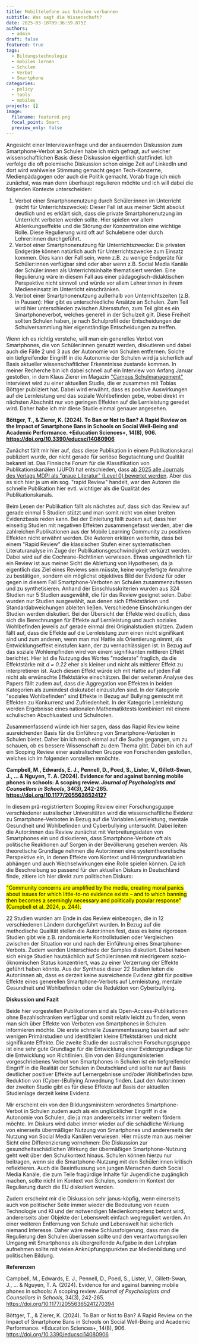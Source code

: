 ```yaml
---
title: Mobiltelefone aus Schulen verbannen
subtitle: Was sagt die Wissenschaft?
date: 2025-03-18T09:36:59.875Z
authors:
  - admin
draft: false
featured: true
tags:
  - Bildungstechnologie
  - mobiles lernen
  - Schulen
  - Verbot
  - Smartphone
categories:
  - policy
  - tools
  - mobiles
projects: []
image:
  filename: featured.png
  focal_point: Smart
  preview_only: false
---
```

Angesicht einer Interviewanfrage und der andauernden Diskussion zum Smartphone-Verbot an Schulen habe ich mich gefragt, auf welcher wissenschaftlichen Basis diese Diskussion eigentlich stattfindet. Ich verfolge die oft polemische Diskussion schon einige Zeit auf LinkedIn und dort wird wahlweise Stimmung gemacht gegen Tech-Konzerne, Medienpädagogen oder auch die Politik gemacht. Vorab frage ich mich zunächst, was man denn überhaupt regulieren möchte und ich will dabei die folgenden Kontexte unterscheiden:

1. Verbot einer Smartphonenutzung durch Schüler:innen im Unterricht (nicht für Unterrichtszwecke): Dieser Fall ist aus meiner Sicht absolut deutlich und es erklärt sich, dass die private Smartphonenutzung im Unterricht verboten werden sollte. Hier spielen vor allem Ablenkungseffekte und die Störung der Konzentration eine wichtige Rolle. Diese Regulierung wird oft auf Schulebene oder durch Lehrer:innen durchgeführt.
2. Verbot einer Smartphonenutzung für Unterrichtszwecke: Die privaten Endgeräte können natürlich auch für Unterrichtszwecke zum Einsatz kommen. Dies kann der Fall sein, wenn z.B. zu wenige Endgeräte für Schüler:innen verfügbar sind oder aber wenn z.B. Social Media Kanäle der Schüler:innen als Unterrichtsinhalte thematisiert werden. Eine Regulierung wäre in diesem Fall aus einer pädagogisch-didaktischen Perspektive nicht sinnvoll und würde vor allem Lehrer:innen in ihrem Medieneinsatz im Unterricht einschränken.
3. Verbot einer Smartphonenutzung außerhalb von Unterrichtszeiten (z.B. in Pausen): Hier gibt es unterschiedliche Ansätze an Schulen. Zum Teil wird hier unterschieden zwischen Altersstufen, zum Teil gibt es ein Smartphoneverbot, welches generell in der Schulzeit gilt. Diese Freiheit sollten Schulen haben, je nach Schulprofil oder Entscheidungen der Schulversammlung hier eigenständige Entscheidungen zu treffen.

Wenn ich es richtig verstehe, will man ein generelles Verbot von Smartphones, die von Schüler:innen genutzt werden, diskutieren und dabei auch die Fälle 2 und 3 aus der Autonomie von Schulen entfernen. Solche ein tiefgreifender Eingriff in die Autonomie der Schulen wird ja sicherlich auf Basis aktueller wissenschaftlicher Erkenntnisse zustande kommen. In meiner Recherche bin ich dabei schnell auf ein Interview von Anfang Januar gestoßen, in dem Klaus Zierer im Magazin ["Campus Schulmanagement"](https://www.campus-schulmanagement.de/magazin/smartphone-verbote-an-schulen-was-bringen-sie-wirklich-klaus-zierer) interviewt wird zu einer aktuellen Studie, die er zusammen mit Tobias Böttger publiziert hat. Dabei wird erwähnt, dass es positive Auswirkungen auf die Lernleistung und das soziale Wohlbefinden gebe, wobei direkt im nächsten Abschnitt nur von geringen Effekten auf die Lernleistung geredet wird. Daher habe ich mir diese Studie einmal genauer angesehen.

**Böttger, T., & Zierer, K. (2024). To Ban or Not to Ban? A Rapid Review on the Impact of Smartphone Bans in Schools on Social Well-Being and Academic Performance. +Education Sciences+, 14(8), 906. https://doi.org/10.3390/educsci14080906**

Zunächst fällt mir hier auf, dass diese Publikation in einem Publikationskanal publiziert wurde, der nicht gerade für seriöse Begutachtung und Qualität bekannt ist. Das Finnische Forum für die Klassifikation von Publikationskanälen (JUFO) hat entschieden, dass [ab 2025 alle Journals des Verlags MDPI als "graue Literatur" (Level 0) bewertet werden](https://julkaisufoorumi.fi/en/news/changes-classification). Aber das es sich hier ja um ein sog. "rapid Review" handelt, war den Autoren die schnelle Publikation hier evtl. wichtiger als die Qualität des Publikationskanals.

Beim Lesen der Publikation fällt als nächstes auf, dass sich das Review auf gerade einmal 5 Studien stützt und man somit nicht von einer breiten Evidenzbasis reden kann. Bei der Einleitung fällt zudem auf, dass hier einseitig Studien mit negativen Effekten zusammengefasst werden, aber die zahlreichen Publikationen aus der Mobile Learning Community zu positiven Effekten nicht erwähnt werden. Die Autoren erklären weiterhin, dass bei einem "Rapid Review" die klassischen Stufen einer systematischen Literaturanalyse im Zuge der Publikationsgeschwindigkeit verkürzt werden. Dabei wird auf die Cochrane-Richtlinien verwiesen. Etwas ungewöhnlich für ein Review ist aus meiner Sicht die Ablettung von Hypothesen, da ja eigentlich das Ziel eines Reviews sein müsste, keine vorgefertigte Annahme zu bestätigen, sondern ein möglichst objektives Bild der Evidenz für oder gegen in diesem Fall Smartphone-Verboten an Schulen zusammenzufassen und zu synthetisieren. Anhand der Einschlusskriterien wurden aus 324 Studien nur 5 Studien ausgewählt, die für das Review geeignet seien. Dabei wurden nur Studien ausgewählt, aus denen sich Effektstärken und Standardabweichungen ableiten ließen. Verschiedene Einschränkungen der Studien werden diskutiert. Bei der Übersicht der Effekte wird deutlich, dass sich die Berechnungen für Effekte auf Lernleistung und auch soziales Wohlbefinden jeweils auf gerade einmal drei Originalstudien stützen. Zudem fällt auf, dass die Effekte auf die Lernleistung zum einen nicht signifikant sind und zum anderen, wenn man mal Hattie als Orientierung nimmt, als Entwicklungseffekt einstufen kann, der zu vernachlässigen ist. In Bezug auf das soziale Wohlempfinden wird von einem signifikanten mittleren Effekt berichtet. Hier ist die Nutzung des Wortes "moderate" fraglich, da die Effektstärke mit *d = 0.22* eher als kleiner und nicht als mittlerer Effekt zu interpretieren ist. Auch diesen Effekt würde ich mit Hattie auf jeden Fall nicht als erwünschte Effektstärke einschätzen. Bei der weiteren Analyse des Papers fällt zudem auf, dass die Aggregation von Effekten in beiden Kategorien als zumindest diskutabel einzustufen sind. In der Kategorie "soziales Wohlbefinden" sind Effekte in Bezug auf Bullying gemischt mit Effekten zu Konkurrenz und Zufriedenheit. In der Kategorie Lernleistung werden Ergebnisse eines nationalen Mathematiktests kombiniert mit einem schulischen Abschlusstest und Schulnoten.

Zusammenfassend würde ich hier sagen, dass das Rapid Review keine ausreichenden Basis für die Einführung von Smartphone-Verboten in Schulen bietet. Daher bin ich noch einmal auf die Suche gegangen, um zu schauen, ob es bessere Wissenschaft zu dem Thema gibt. Dabei bin ich auf ein Scoping Review einer australischen Gruppe von Forschenden gestoßen, welches ich im folgenden vorstellen mmöchte.

**Campbell, M., Edwards, E. J., Pennell, D., Poed, S., Lister, V., Gillett-Swan, J., ... & Nguyen, T. A. (2024). Evidence for and against banning mobile phones in schools: A scoping review. *Journal of Psychologists and Counsellors in Schools*, 34(3), 242-265. https://doi.org/10.1177/2055636524127**

In diesem prä-registriertem Scoping Review einer Forschungsguppe verschiedener autralischer Universitäten wird die wissenschaftliche Evidenz zu Smartphone-Verboten in Bezug auf die Variablen Lernleistung, mentale Gesundheit und Wohlbefinden und Cyberbullying untersucht. Dabei leiten die Autor:innen das Review zunächst mit Verbreitungsdaten von Smartphones ein und diskutieren, dass Smartphone-Verbote oft als politische Reaktionen auf Sorgen in der Bevölkerung gesehen werden. Als theoretische Grundlage nehmen die Autor:innen eine systemtheoretische Perspektive ein, in denen Effekte vom Kontext und Hintergrundvariablen abhängen und auch Wechselwirkungen eine Rolle spielen können. Da ich die Beschreibung so passend für den aktuellen Diskurs in Deutschland finde, zitiere ich hier direkt zum politischen Diskurs: 

<mark>"Community concerns are amplified by the media, creating moral panics about issues for which little-to-no evidence exists – and to which banning then becomes a seemingly necessary and politically popular response" (Campbell et al. 2024, p. 244).</mark>

22 Studien wurden am Ende in das Review einbezogen, die in 12 verschiedenen Ländern durchgeführt wurden. In Bezug auf die methodische Qualität stellen die Autor:innen fest, dass es keine rigorosen Studien gibt wie z.B. randomisierte Kontrollstudien oder Vergleichen zwischen der Situation vor und nach der Einführung eines Smartphone-Verbots. Zudem werden Unterschiede der Samples diskutiert. Dabei haben sich einige Studien hautsächlich auf Schüler:innen mit niedrigerem sozio-öknomischen Status konzentriert, was zu einer Verzerrung der Effekte geführt haben könnte. Aus der Synthese dieser 22 Studien leiten die Autor:innen ab, dass es derzeit keine ausreichende Evidenz gibt für positive Effekte eines generellen Smartphone-Verbots auf Lernleistung, mentale Gesundheit und Wohlbefinden oder die Reduktion von Cyberbullying.

**Diskussion und Fazit**

Beide hier vorgestellen Publikationen sind als Open-Access-Publikationen ohne Bezahlschranken verfügbar und somit relativ leicht zu finden, wenn man sich über Effekte von Verboten von Smartphones in Schulen informieren möchte. Die erste schnelle Zusammenfassung basiert auf sehr wenigen Primärstudien und identifiziert kleine Effektstärken und nicht signifikante Effekte. Die zweite Studie der australischen Forschungsgruppe ist eine sehr gute Grundlage für die Entwicklung einer Evidenzgrundlage für die Entwicklung von Richtlinien. Ein von den Bildungsministerien vorgeschriebenes Verbot von Smartphones in Schulen ist ein tiefgreifender Eingriff in die Realität der Schulen in Deutschland und sollte nur auf Basis deutlicher positiver Effekte auf Lernergebnisse und/oder Wohlbefinden bzw. Reduktion von (Cyber-)Bullying Anwednung finden. Laut den Autor:innen der zweiten Studie gibt es für diese Effekte auf Basis der aktuellen Studienlage derzeit keine Evidenz.

Mir erscheint ein von den Bildungsministern verordnetes Smartphone-Verbot in Schulen zudem auch als ein unglücklicher Eingriff in die Autonomie von Schulen, die ja man andererseits immer weitern fördern möchte. Im Diskurs wird dabei immer wieder auf die schädliche Wirkung von einerseits übermäßiger Nutzung von Smartphones und andererseits der Nutzung von Social Media Kanälen verwiesen. Hier müsste man aus meiner Sicht eine Differenzierung vornehmen: Die Diskussion zur gesundheitsschädlichen Wirkung der übermäßigen Smartphone-Nutzung geht weit über den Schulkontext hinaus. Schulen können hierzu nur beitragen, wenn sie die Smartphone-Nutzung mit den Schüler:innen kritisch reflektieren. Auch die Beeinflussung von jungen Menschen durch Social Media Kanäle, die zum Teile fragürdige Inhalte für Jugendliche zugänglich machen, sollte nicht im Kontext von Schulen, sondern im Kontext der Regulierung durch die EU diskutiert werden.

Zudem erscheint mir die Diskussion sehr janus-köpfig, wenn einerseits auch von politischer Seite immer wieder die Bedeutung von neuen Technologie und KI und der notwendigen Medienkompetenz betont wird, andererseits aber Objekte der Lebenswelt einfach wegreguliert werden. An einer weiteren Entfernung von Schule und Lebenswelt hat sicherlich niemand Interesse. Daher wäre meine Schlussfolgerung, dass man die Regulierung den Schulen überlassen sollte und den verantwortungsvollen Umgang mit Smartphones als übergreifende Aufgabe in den Lehrplan aufnehmen sollte mit vielen Anknüpfungspunkten zur Medienbildung und politischen Bildung.

**Referenzen**

Campbell, M., Edwards, E. J., Pennell, D., Poed, S., Lister, V., Gillett-Swan, J., ... & Nguyen, T. A. (2024). Evidence for and against banning mobile phones in schools: A scoping review. *Journal of Psychologists and Counsellors in Schools*, 34(3), 242-265. https://doi.org/10.1177/20556365241270394

Böttger, T., & Zierer, K. (2024). To Ban or Not to Ban? A Rapid Review on the Impact of Smartphone Bans in Schools on Social Well-Being and Academic Performance. +Education Sciences+, 14(8), 906. https://doi.org/10.3390/educsci14080906 